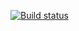 [![Build status](https://ci.appveyor.com/api/projects/status/wpp61q8c13pjk9s1?svg=true)](https://ci.appveyor.com/project/inkeiter/homework-auto-1-2-ci-setting)
